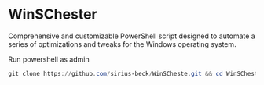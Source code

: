 # WinSChester

Comprehensive and customizable PowerShell script designed to automate a series of optimizations and tweaks for the Windows operating system.

Run powershell as admin

```powershell
git clone https://github.com/sirius-beck/WinSCheste.git && cd WinSCheste && .\run.ps1 help
```
